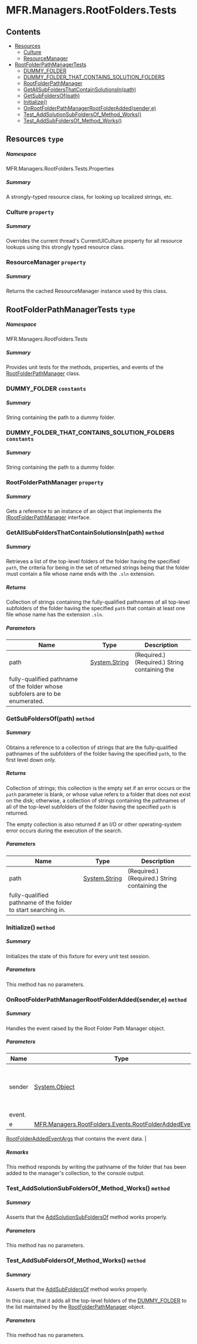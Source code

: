 <a name='assembly'></a>
# MFR.Managers.RootFolders.Tests

## Contents

- [Resources](#T-MFR-Managers-RootFolders-Tests-Properties-Resources 'MFR.Managers.RootFolders.Tests.Properties.Resources')
  - [Culture](#P-MFR-Managers-RootFolders-Tests-Properties-Resources-Culture 'MFR.Managers.RootFolders.Tests.Properties.Resources.Culture')
  - [ResourceManager](#P-MFR-Managers-RootFolders-Tests-Properties-Resources-ResourceManager 'MFR.Managers.RootFolders.Tests.Properties.Resources.ResourceManager')
- [RootFolderPathManagerTests](#T-MFR-Managers-RootFolders-Tests-RootFolderPathManagerTests 'MFR.Managers.RootFolders.Tests.RootFolderPathManagerTests')
  - [DUMMY_FOLDER](#F-MFR-Managers-RootFolders-Tests-RootFolderPathManagerTests-DUMMY_FOLDER 'MFR.Managers.RootFolders.Tests.RootFolderPathManagerTests.DUMMY_FOLDER')
  - [DUMMY_FOLDER_THAT_CONTAINS_SOLUTION_FOLDERS](#F-MFR-Managers-RootFolders-Tests-RootFolderPathManagerTests-DUMMY_FOLDER_THAT_CONTAINS_SOLUTION_FOLDERS 'MFR.Managers.RootFolders.Tests.RootFolderPathManagerTests.DUMMY_FOLDER_THAT_CONTAINS_SOLUTION_FOLDERS')
  - [RootFolderPathManager](#P-MFR-Managers-RootFolders-Tests-RootFolderPathManagerTests-RootFolderPathManager 'MFR.Managers.RootFolders.Tests.RootFolderPathManagerTests.RootFolderPathManager')
  - [GetAllSubFoldersThatContainSolutionsIn(path)](#M-MFR-Managers-RootFolders-Tests-RootFolderPathManagerTests-GetAllSubFoldersThatContainSolutionsIn-System-String- 'MFR.Managers.RootFolders.Tests.RootFolderPathManagerTests.GetAllSubFoldersThatContainSolutionsIn(System.String)')
  - [GetSubFoldersOf(path)](#M-MFR-Managers-RootFolders-Tests-RootFolderPathManagerTests-GetSubFoldersOf-System-String- 'MFR.Managers.RootFolders.Tests.RootFolderPathManagerTests.GetSubFoldersOf(System.String)')
  - [Initialize()](#M-MFR-Managers-RootFolders-Tests-RootFolderPathManagerTests-Initialize 'MFR.Managers.RootFolders.Tests.RootFolderPathManagerTests.Initialize')
  - [OnRootFolderPathManagerRootFolderAdded(sender,e)](#M-MFR-Managers-RootFolders-Tests-RootFolderPathManagerTests-OnRootFolderPathManagerRootFolderAdded-System-Object,MFR-Managers-RootFolders-Events-RootFolderAddedEventArgs- 'MFR.Managers.RootFolders.Tests.RootFolderPathManagerTests.OnRootFolderPathManagerRootFolderAdded(System.Object,MFR.Managers.RootFolders.Events.RootFolderAddedEventArgs)')
  - [Test_AddSolutionSubFoldersOf_Method_Works()](#M-MFR-Managers-RootFolders-Tests-RootFolderPathManagerTests-Test_AddSolutionSubFoldersOf_Method_Works 'MFR.Managers.RootFolders.Tests.RootFolderPathManagerTests.Test_AddSolutionSubFoldersOf_Method_Works')
  - [Test_AddSubFoldersOf_Method_Works()](#M-MFR-Managers-RootFolders-Tests-RootFolderPathManagerTests-Test_AddSubFoldersOf_Method_Works 'MFR.Managers.RootFolders.Tests.RootFolderPathManagerTests.Test_AddSubFoldersOf_Method_Works')

<a name='T-MFR-Managers-RootFolders-Tests-Properties-Resources'></a>
## Resources `type`

##### Namespace

MFR.Managers.RootFolders.Tests.Properties

##### Summary

A strongly-typed resource class, for looking up localized strings, etc.

<a name='P-MFR-Managers-RootFolders-Tests-Properties-Resources-Culture'></a>
### Culture `property`

##### Summary

Overrides the current thread's CurrentUICulture property for all
  resource lookups using this strongly typed resource class.

<a name='P-MFR-Managers-RootFolders-Tests-Properties-Resources-ResourceManager'></a>
### ResourceManager `property`

##### Summary

Returns the cached ResourceManager instance used by this class.

<a name='T-MFR-Managers-RootFolders-Tests-RootFolderPathManagerTests'></a>
## RootFolderPathManagerTests `type`

##### Namespace

MFR.Managers.RootFolders.Tests

##### Summary

Provides unit tests for the methods, properties, and events of the
[RootFolderPathManager](#T-MFR-Managers-RootFolders-RootFolderPathManager 'MFR.Managers.RootFolders.RootFolderPathManager') class.

<a name='F-MFR-Managers-RootFolders-Tests-RootFolderPathManagerTests-DUMMY_FOLDER'></a>
### DUMMY_FOLDER `constants`

##### Summary

String containing the path to a dummy folder.

<a name='F-MFR-Managers-RootFolders-Tests-RootFolderPathManagerTests-DUMMY_FOLDER_THAT_CONTAINS_SOLUTION_FOLDERS'></a>
### DUMMY_FOLDER_THAT_CONTAINS_SOLUTION_FOLDERS `constants`

##### Summary

String containing the path to a dummy folder.

<a name='P-MFR-Managers-RootFolders-Tests-RootFolderPathManagerTests-RootFolderPathManager'></a>
### RootFolderPathManager `property`

##### Summary

Gets a reference to an instance of an object that implements the
[IRootFolderPathManager](#T-MFR-Managers-RootFolders-Interfaces-IRootFolderPathManager 'MFR.Managers.RootFolders.Interfaces.IRootFolderPathManager')
interface.

<a name='M-MFR-Managers-RootFolders-Tests-RootFolderPathManagerTests-GetAllSubFoldersThatContainSolutionsIn-System-String-'></a>
### GetAllSubFoldersThatContainSolutionsIn(path) `method`

##### Summary

Retrieves a list of the top-level folders of the folder having the specified
`path`, the criteria for being in the set of returned strings
being that the folder must contain a file whose name ends with the `.sln`
extension.

##### Returns

Collection of strings containing the fully-qualified pathnames of all
top-level subfolders of the folder having the specified
`path` that contain at least one file whose name has the
extension `.sln`.

##### Parameters

| Name | Type | Description |
| ---- | ---- | ----------- |
| path | [System.String](http://msdn.microsoft.com/query/dev14.query?appId=Dev14IDEF1&l=EN-US&k=k:System.String 'System.String') | (Required.) (Required.) String containing the
fully-qualified pathname of the folder whose subfolers are to be enumerated. |

<a name='M-MFR-Managers-RootFolders-Tests-RootFolderPathManagerTests-GetSubFoldersOf-System-String-'></a>
### GetSubFoldersOf(path) `method`

##### Summary

Obtains a reference to a collection of strings that are the fully-qualified
pathnames of the subfolders of the folder having the specified
`path`, to the first level down only.

##### Returns

Collection of strings; this collection is the empty set if an error
occurs or the `path` parameter is blank, or whose value
refers to a folder that does not exist on the disk; otherwise, a collection of
strings containing the pathnames of all of the top-level subfolders of the
folder having the specified `path` is returned.



The empty collection is also returned if an I/O or other operating-system error
occurs during the execution of the search.

##### Parameters

| Name | Type | Description |
| ---- | ---- | ----------- |
| path | [System.String](http://msdn.microsoft.com/query/dev14.query?appId=Dev14IDEF1&l=EN-US&k=k:System.String 'System.String') | (Required.) (Required.) String containing the
fully-qualified pathname of the folder to start searching in. |

<a name='M-MFR-Managers-RootFolders-Tests-RootFolderPathManagerTests-Initialize'></a>
### Initialize() `method`

##### Summary

Initializes the state of this fixture for every unit test session.

##### Parameters

This method has no parameters.

<a name='M-MFR-Managers-RootFolders-Tests-RootFolderPathManagerTests-OnRootFolderPathManagerRootFolderAdded-System-Object,MFR-Managers-RootFolders-Events-RootFolderAddedEventArgs-'></a>
### OnRootFolderPathManagerRootFolderAdded(sender,e) `method`

##### Summary

Handles the
[](#E-MFR-Managers-RootFolders-Interfaces-IRootFolderPathManager-RootFolderAdded 'MFR.Managers.RootFolders.Interfaces.IRootFolderPathManager.RootFolderAdded')
event raised by the Root Folder Path Manager object.

##### Parameters

| Name | Type | Description |
| ---- | ---- | ----------- |
| sender | [System.Object](http://msdn.microsoft.com/query/dev14.query?appId=Dev14IDEF1&l=EN-US&k=k:System.Object 'System.Object') | Reference to an instance of the object that raised the
event. |
| e | [MFR.Managers.RootFolders.Events.RootFolderAddedEventArgs](#T-MFR-Managers-RootFolders-Events-RootFolderAddedEventArgs 'MFR.Managers.RootFolders.Events.RootFolderAddedEventArgs') | A
[RootFolderAddedEventArgs](#T-MFR-Managers-RootFolders-Events-RootFolderAddedEventArgs 'MFR.Managers.RootFolders.Events.RootFolderAddedEventArgs') that
contains the event data. |

##### Remarks

This method responds by writing the pathname of the folder that has
been added to the manager's collection, to the console output.

<a name='M-MFR-Managers-RootFolders-Tests-RootFolderPathManagerTests-Test_AddSolutionSubFoldersOf_Method_Works'></a>
### Test_AddSolutionSubFoldersOf_Method_Works() `method`

##### Summary

Asserts that the
[AddSolutionSubFoldersOf](#M-MFR-Managers-RootFolders-Interfaces-IRootFolderPathManager-AddSolutionSubFoldersOf 'MFR.Managers.RootFolders.Interfaces.IRootFolderPathManager.AddSolutionSubFoldersOf')
method works properly.

##### Parameters

This method has no parameters.

<a name='M-MFR-Managers-RootFolders-Tests-RootFolderPathManagerTests-Test_AddSubFoldersOf_Method_Works'></a>
### Test_AddSubFoldersOf_Method_Works() `method`

##### Summary

Asserts that the
[AddSubFoldersOf](#M-MFR-Managers-RootFolders-RootFolderPathManager-AddSubFoldersOf 'MFR.Managers.RootFolders.RootFolderPathManager.AddSubFoldersOf')
method works properly.



In this case, that it adds all the top-level folders of the
[DUMMY_FOLDER](#F-MFR-Managers-RootFolders-Tests-RootFolderPathManagerTests-DUMMY_FOLDER 'MFR.Managers.RootFolders.Tests.RootFolderPathManagerTests.DUMMY_FOLDER')
to the list maintained by the
[RootFolderPathManager](#T-MFR-Managers-RootFolders-RootFolderPathManager 'MFR.Managers.RootFolders.RootFolderPathManager') object.

##### Parameters

This method has no parameters.
